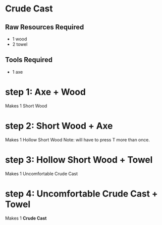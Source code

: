# Crude Cast

## Raw Resources Required
* 1 wood
* 2 towel
## Tools Required
* 1 axe

# step 1: Axe + Wood
Makes 1 Short Wood
# step 2: Short Wood + Axe
Makes 1 Hollow Short Wood
Note: will have to press T more than once.
# step 3: Hollow Short Wood + Towel
Makes 1 Uncomfortable Crude Cast
# step 4: Uncomfortable Crude Cast + Towel
Makes 1 **Crude Cast**